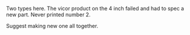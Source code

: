 Two types here. The vicor product on the 4 inch failed and had to spec a new part. Never printed number 2.

Suggest making new one all together.
